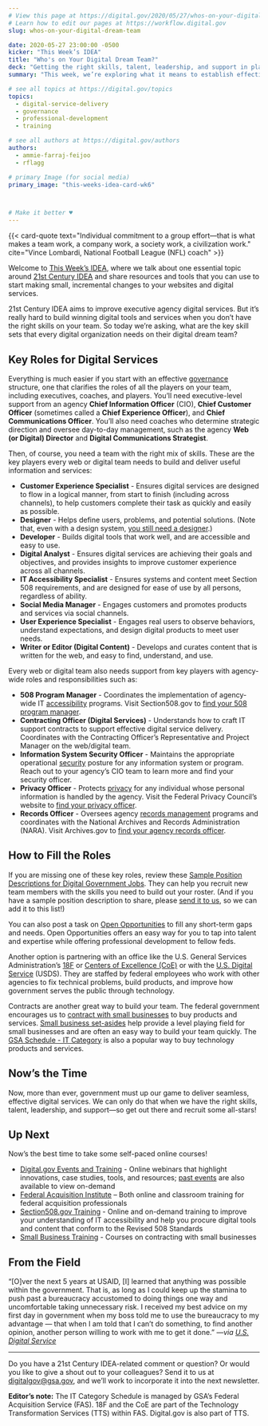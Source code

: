 ```yaml
---
# View this page at https://digital.gov/2020/05/27/whos-on-your-digital-dream-team
# Learn how to edit our pages at https://workflow.digital.gov
slug: whos-on-your-digital-dream-team

date: 2020-05-27 23:00:00 -0500
kicker: "This Week’s IDEA"
title: "Who's on Your Digital Dream Team?"
deck: "Getting the right skills, talent, leadership, and support in place to build winning digital tools and services"
summary: "This week, we’re exploring what it means to establish effective governance, and looking at ways to clarify and fill the roles of all the players on your team."

# see all topics at https://digital.gov/topics
topics: 
  - digital-service-delivery
  - governance
  - professional-development
  - training

# see all authors at https://digital.gov/authors
authors: 
  - ammie-farraj-feijoo
  - rflagg

# primary Image (for social media)
primary_image: "this-weeks-idea-card-wk6"



# Make it better ♥
---
```


{{< card-quote text="Individual commitment to a group effort—that is what makes a team work, a company work, a society work, a civilization work." cite="Vince Lombardi, National Football League (NFL) coach" >}}

Welcome to [This Week’s IDEA](https://digital.gov/topics/this-weeks-idea/), where we talk about one essential topic around [21st Century IDEA](https://digital.gov/resources/21st-century-integrated-digital-experience-act/) and share resources and tools that you can use to start making small, incremental changes to your websites and digital services.

21st Century IDEA aims to improve executive agency digital services. But it’s really hard to build winning digital tools and services when you don’t have the right skills on your team. So today we’re asking, what are the key skill sets that every digital organization needs on their digital dream team?

## Key Roles for Digital Services

Everything is much easier if you start with an effective [governance](https://digital.gov/topics/governance/) structure, one that clarifies the roles of all the players on your team, including executives, coaches, and players. You’ll need executive-level support from an agency **Chief Information Officer** (CIO), **Chief Customer Officer** (sometimes called a **Chief Experience Officer**), and **Chief Communications Officer**. You’ll also need coaches who determine strategic direction and oversee day-to-day management, such as the agency **Web (or Digital) Director** and **Digital Communications Strategist**.

Then, of course, you need a team with the right mix of skills. These are the key players every web or digital team needs to build and deliver useful information and services:

-   **Customer Experience Specialist** - Ensures digital services are designed to flow in a logical manner, from start to finish (including across channels), to help customers complete their task as quickly and easily as possible.
-   **Designer** - Helps define users, problems, and potential solutions. (Note that, even with a design system, [you still need a designer](https://18f.gsa.gov/2020/02/06/even-with-a-design-system-you-still-need-a-designer/).)
-   **Developer** - Builds digital tools that work well, and are accessible and easy to use.
-   **Digital Analyst** - Ensures digital services are achieving their goals and objectives, and provides insights to improve customer experience across all channels. 
-   **IT Accessibility Specialist** - Ensures systems and content meet Section 508 requirements, and are designed for ease of use by all persons, regardless of ability.
-   **Social Media Manager** - Engages customers and promotes products and services via social channels.
-   **User Experience Specialist** - Engages real users to observe behaviors, understand expectations, and design digital products to meet user needs.
-   **Writer or Editor (Digital Content)** - Develops and curates content that is written for the web, and easy to find, understand, and use.

Every web or digital team also needs support from key players with agency-wide roles and responsibilities such as:

-   **508 Program Manager** - Coordinates the implementation of agency-wide IT [accessibility](https://digital.gov/topics/accessibility/) programs. Visit Section508.gov to [find your 508 program manager](https://section508.gov/tools/coordinator-listing).
-   **Contracting Officer (Digital Services)** - Understands how to craft IT support contracts to support effective digital service delivery. Coordinates with the Contracting Officer’s Representative and Project Manager on the web/digital team.
-   **Information System Security Officer** - Maintains the appropriate operational [security](https://digital.gov/topics/security/) posture for any information system or program. Reach out to your agency’s CIO team to learn more and find your security officer.
-   **Privacy Officer** - Protects [privacy](https://digital.gov/topics/privacy/) for any individual whose personal information is handled by the agency. Visit the Federal Privacy Council’s website to [find your privacy officer](https://www.fpc.gov/council-members/).
-   **Records Officer** - Oversees agency [records management](https://digital.gov/topics/records-management/) programs and coordinates with the National Archives and Records Administration (NARA). Visit Archives.gov to [find your agency records officer](https://www.archives.gov/records-mgmt/agency).

## How to Fill the Roles
If you are missing one of these key roles, review these [Sample Position Descriptions for Digital Government Jobs](https://digital.gov/resources/sample-position-descriptions-for-digital-government-jobs/). They can help you recruit new team members with the skills you need to build out your roster. (And if you have a sample position description to share, please [send it to us](mailto:digitalgov@gsa.gov), so we can add it to this list!)

You can also post a task on [Open Opportunities](https://openopps.usajobs.gov/) to fill any short-term gaps and needs. Open Opportunities offers an easy way for you to tap into talent and expertise while offering professional development to fellow feds.

Another option is partnering with an office like the U.S. General Services Administration’s [18F](https://18f.gsa.gov/) or [Centers of Excellence (CoE)](https://coe.gsa.gov/) or with the [U.S. Digital Service](https://www.usds.gov/) (USDS). They are staffed by federal employees who work with other agencies to fix technical problems, build products, and improve how government serves the public through technology.

Contracts are another great way to build your team. The federal government encourages us to [contract with small businesses](https://www.sba.gov/federal-contracting/contracting-guide) to buy products and services. [Small business set-asides](https://www.sba.gov/federal-contracting/contracting-guide/types-contracts) help provide a level playing field for small businesses and are often an easy way to build your team quickly. The [GSA Schedule - IT Category](https://www.gsa.gov/technology/technology-purchasing-programs/gsa-schedule-it-category) is also a popular way to buy technology products and services.

## Now’s the Time

Now, more than ever, government must up our game to deliver seamless, effective digital services. We can only do that when we have the right skills, talent, leadership, and support—so get out there and recruit some all-stars!

## Up Next

Now’s the best time to take some self-paced online courses!

-   [Digital.gov Events and Training](https://digital.gov/events/) - Online webinars that highlight innovations, case studies, tools, and resources; [past events](https://digital.gov/events/#events-past) are also available to view on-demand
-   [Federal Acquisition Institute](http://www.fai.gov/) – Both online and classroom training for federal acquisition professionals
-   [Section508.gov Training](https://section508.gov/training) - Online and on-demand training to improve your understanding of IT accessibility and help you procure digital tools and content that conform to the Revised 508 Standards
-   [Small Business Training](https://www.sba.gov/course/) - Courses on contracting with small businesses

## From the Field
“[O]ver the next 5 years at USAID, [I] learned that anything was possible within the government. That is, as long as I could keep up the stamina to push past a bureaucracy accustomed to doing things one way and uncomfortable taking unnecessary risk. I received my best advice on my first day in government when my boss told me to use the bureaucracy to my advantage — that when I am told that I can’t do something, to find another opinion, another person willing to work with me to get it done.” *—via [U.S. Digital Service](https://medium.com/the-u-s-digital-service/serving-at-usds-stephanie-grosser-ad2099ed2d57)*
***
Do you have a 21st Century IDEA-related comment or question? Or would you like to give a shout out to your colleagues? Send it to us at [digitalgov@gsa.gov](mailto:digitalgov@gsa.gov), and we’ll work to incorporate it into the next newsletter.

**Editor’s note:** The IT Category Schedule is managed by GSA’s Federal Acquisition Service (FAS). 18F and the CoE are part of the Technology Transformation Services (TTS) within FAS. Digital.gov is also part of TTS.

